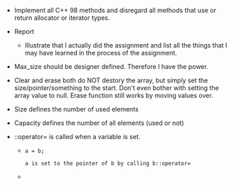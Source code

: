 - Implement all C++ 98 methods and disregard all methods that use or return allocator or iterator types.

- Report

  - Illustrate that I actually did the assignment and list all the things that I may have learned in the process of the assignment.

- Max_size should be designer defined. Therefore I have the power.

- Clear and erase both do NOT destory the array, but simply set the size/pointer/something to the start. Don't even bother with setting the array value to null. Erase function still works by moving values over.

- Size defines the number of used elements

- Capacity defines the number of all elements (used or not)

- ::operator= is called when a variable is set.

  - ```
    a = b;

    a is set to the pointer of b by calling b::operator=
    ```

  - ​